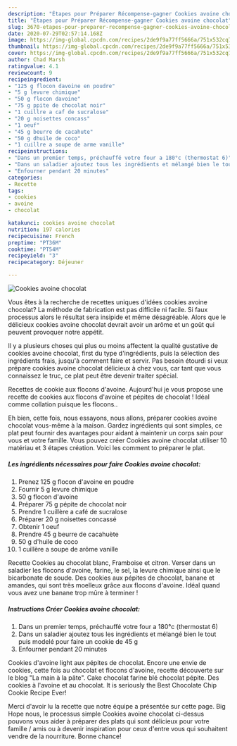 ```yaml
---
description: "Étapes pour Préparer Récompense-gagner Cookies avoine chocolat"
title: "Étapes pour Préparer Récompense-gagner Cookies avoine chocolat"
slug: 3670-etapes-pour-preparer-recompense-gagner-cookies-avoine-chocolat
date: 2020-07-29T02:57:14.168Z
image: https://img-global.cpcdn.com/recipes/2de9f9a77ff5666a/751x532cq70/cookies-avoine-chocolat-photo-principale-de-la-recette.jpg
thumbnail: https://img-global.cpcdn.com/recipes/2de9f9a77ff5666a/751x532cq70/cookies-avoine-chocolat-photo-principale-de-la-recette.jpg
cover: https://img-global.cpcdn.com/recipes/2de9f9a77ff5666a/751x532cq70/cookies-avoine-chocolat-photo-principale-de-la-recette.jpg
author: Chad Marsh
ratingvalue: 4.1
reviewcount: 9
recipeingredient:
- "125 g flocon davoine en poudre"
- "5 g levure chimique"
- "50 g flocon davoine"
- "75 g ppite de chocolat noir"
- "1 cuillre a caf de sucralose"
- "20 g noisettes concass"
- "1 oeuf"
- "45 g beurre de cacahute"
- "50 g dhuile de coco"
- "1 cuillre a soupe de arme vanille"
recipeinstructions:
- "Dans un premier temps, préchauffé votre four a 180°c (thermostat 6)"
- "Dans un saladier ajoutez tous les ingrédients et mélangé bien le tout puis modelé pour faire un cookie de 45 g"
- "Enfourner pendant 20 minutes"
categories:
- Recette
tags:
- cookies
- avoine
- chocolat

katakunci: cookies avoine chocolat 
nutrition: 197 calories
recipecuisine: French
preptime: "PT36M"
cooktime: "PT54M"
recipeyield: "3"
recipecategory: Déjeuner

---
```



![Cookies avoine chocolat](https://img-global.cpcdn.com/recipes/2de9f9a77ff5666a/751x532cq70/cookies-avoine-chocolat-photo-principale-de-la-recette.jpg)

Vous êtes à la recherche de recettes uniques d'idées cookies avoine chocolat? La méthode de fabrication est pas difficile ni facile. Si faux processus alors le résultat sera insipide et même désagréable. Alors que le délicieux cookies avoine chocolat devrait avoir un arôme et un goût qui peuvent provoquer notre appétit.

Il y a plusieurs choses qui plus ou moins affectent la qualité gustative de cookies avoine chocolat, first du type d'ingrédients, puis la sélection des ingrédients frais, jusqu'à comment faire et servir. Pas besoin étourdi si veux prépare cookies avoine chocolat délicieux à chez vous, car tant que vous connaissez le truc, ce plat peut être devenir traiter spécial.

Recettes de cookie aux flocons d&#39;avoine. Aujourd&#39;hui je vous propose une recette de cookies aux flocons d&#39;avoine et pépites de chocolat ! Idéal comme collation puisque les flocons..


Eh bien, cette fois, nous essayons, nous allons, préparer cookies avoine chocolat vous-même à la maison. Gardez ingrédients qui sont simples, ce plat peut fournir des avantages pour aidant à maintenir un corps sain pour vous et votre famille. Vous pouvez créer Cookies avoine chocolat utiliser 10 matériau et 3 étapes création. Voici les comment to préparer le plat.

<!--inarticleads1-->

##### Les ingrédients nécessaires pour faire Cookies avoine chocolat:

1. Prenez 125 g flocon d&#39;avoine en poudre
1. Fournir 5 g levure chimique
1.  50 g flocon d&#39;avoine
1. Préparer 75 g pépite de chocolat noir
1. Prendre 1 cuillère a café de sucralose
1. Préparer 20 g noisettes concassé
1. Obtenir 1 oeuf
1. Prendre 45 g beurre de cacahuète
1.  50 g d&#39;huile de coco
1.  1 cuillère a soupe de arôme vanille


Recette Cookies au chocolat blanc, Framboise et citron. Verser dans un saladier les flocons d&#39;avoine, farine, le sel, la levure chimique ainsi que le bicarbonate de soude. Des cookies aux pépites de chocolat, banane et amandes, qui sont très moelleux grâce aux flocons d&#39;avoine. Idéal quand vous avez une banane trop mûre à terminer ! 

<!--inarticleads2-->

##### Instructions Créer Cookies avoine chocolat:

1. Dans un premier temps, préchauffé votre four a 180°c (thermostat 6)
1. Dans un saladier ajoutez tous les ingrédients et mélangé bien le tout puis modelé pour faire un cookie de 45 g
1. Enfourner pendant 20 minutes


Cookies d&#39;avoine light aux pépites de chocolat. Encore une envie de cookies, cette fois au chocolat et flocons d&#39;avoine, recette découverte sur le blog &#34;La main à la pâte&#34;. Cake chocolat farine blé chocolat pépite. Des cookies à l&#39;avoine et au chocolat. It is seriously the Best Chocolate Chip Cookie Recipe Ever! 


Merci d'avoir lu la recette que notre équipe a présentée sur cette page. Big Hope nous, le processus simple Cookies avoine chocolat ci-dessus pouvons vous aider à préparer des plats qui sont délicieux pour votre famille / amis ou à devenir inspiration pour ceux d'entre vous qui souhaitent vendre de la nourriture. Bonne chance!
